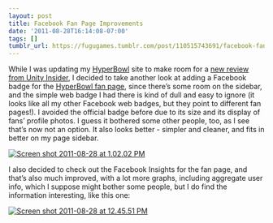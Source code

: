```yaml
---
layout: post
title: Facebook Fan Page Improvements
date: '2011-08-28T16:14:08-07:00'
tags: []
tumblr_url: https://fugugames.tumblr.com/post/110515743691/facebook-fan-page-improvements
---
```

While I was updating my [HyperBowl](http://hyperbowl3d.com/) site to make room for a [new review from Unity Insider](http://www.unity-insider.de/vorgestellt/app-check/585-hyperbowl), I decided to take another look at adding a Facebook badge for the [HyperBowl fan page](http://facebook.com/hyperbowl), since there’s some room on the sidebar, and the simple web badge I had there is kind of dull and easy to ignore (it looks like all my other Facebook web badges, but they point to different fan pages!). I avoided the official badge before due to its size and its display of fans’ profile photos. I guess it bothered some other people, too, as I see that’s now not an option. It also looks better - simpler and cleaner, and fits in better on my page sidebar.

[![](http://itshardtofondlepenguins.com/wp-content/uploads/2011/08/Screen-shot-2011-08-28-at-1.02.02-PM.png "Screen shot 2011-08-28 at 1.02.02 PM")](http://itshardtofondlepenguins.com/wp-content/uploads/2011/08/Screen-shot-2011-08-28-at-1.02.02-PM.png)

I also decided to check out the Facebook Insights for the fan page, and that’s also much improved, with a lot more graphs, including aggregate user info, which I suppose might bother some people, but I do find the information interesting, like this one:

[![](http://itshardtofondlepenguins.com/wp-content/uploads/2011/08/Screen-shot-2011-08-28-at-12.45.51-PM.png "Screen shot 2011-08-28 at 12.45.51 PM")](http://itshardtofondlepenguins.com/wp-content/uploads/2011/08/Screen-shot-2011-08-28-at-12.45.51-PM.png)

